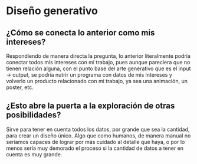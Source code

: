 # Diseño generativo
## ¿Cómo se conecta lo anterior como mis intereses?
Respondiendo de manera directa la pregunta, lo anterior literalmente podría conectar todos mis intereses con mi trabajo,
pues aunque pareciera que no tienen relación alguna, con el punto base del arte generativo que es el input -> output,
se podría nutrir un programa con datos de mis intereses y volverlo un producto relacionado con mi trabajo, ya sea una animación, un poster, etc.

## ¿Esto abre la puerta a la exploración de otras posibilidades?
Sirve para tener en cuenta todos los datos, por grande que sea la cantidad, para crear un diseño único. 
Algo que como humanos, de manera manual no seríamos capaces de lograr por más cuidado al detalle que haya, o por lo menos sería muy demorado el proceso si la cantidad de datos a tener en cuenta es muy grande.
